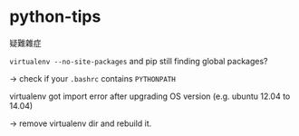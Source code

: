 # python-tips
疑難雜症


`virtualenv --no-site-packages` and pip still finding global packages?

-> check if your `.bashrc` contains `PYTHONPATH`


virtualenv got import error after upgrading OS version (e.g. ubuntu 12.04 to 14.04)

-> remove virtualenv dir and rebuild it.

